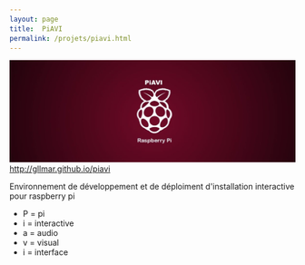 ```yaml
---
layout: page
title:  PiAVI
permalink: /projets/piavi.html
---
```


![piavi](../../assets/img/img_piavi_01.jpg)
[http://gllmar.github.io/piavi
](http://gllmar.github.io/piavi)

Environnement de développement et de déploiment d'installation interactive pour raspberry pi

* P = pi
* i = interactive
* a = audio
* v = visual
* i = interface
